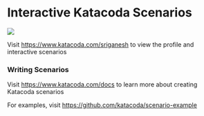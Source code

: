 # Interactive Katacoda Scenarios

[![](http://shields.katacoda.com/katacoda/sriganesh/count.svg)](https://www.katacoda.com/sriganesh "Get your profile on Katacoda.com")

Visit https://www.katacoda.com/sriganesh to view the profile and interactive scenarios

### Writing Scenarios
Visit https://www.katacoda.com/docs to learn more about creating Katacoda scenarios

For examples, visit https://github.com/katacoda/scenario-example
